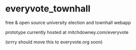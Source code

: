 everyvote_townhall
==================

free &amp; open source university election and townhall webapp

prototype currently hosted at mitchdowney.com/everyvote 

(srrry should move this to everyvote.org soon)
